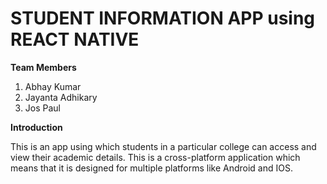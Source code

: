 # STUDENT INFORMATION APP using REACT NATIVE
**Team Members**
1. Abhay Kumar
2. Jayanta Adhikary
3. Jos Paul

**Introduction**

This is an app using which students in a particular college can access and view their academic details. This is a cross-platform application which means that it is designed for multiple platforms like Android and IOS.
